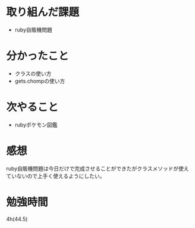 # 取り組んだ課題
- ruby自販機問題
# 分かったこと
- クラスの使い方
- gets.chompの使い方
# 次やること
- rubyポケモン図鑑
# 感想
ruby自販機問題は今日だけで完成させることができたがクラスメソッドが使えていないので上手く使えるようにしたい。
# 勉強時間
4h(44.5)